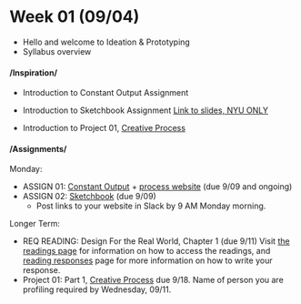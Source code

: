 # Week 01 (09/04)

* Hello and welcome to Ideation & Prototyping
* Syllabus overview

#### /Inspiration/

* Introduction to Constant Output Assignment 
* Introduction to Sketchbook Assignment [Link to slides, NYU ONLY](https://docs.google.com/presentation/d/18Vk7SYn7Nu-OIRZikSdY49G4PF63goR1PVQWlDCK0SY/edit#slide=id.g35f391192_00) 

* Introduction to Project 01, [Creative Process](creative_process.md)

#### /Assignments/ 

Monday:
* ASSIGN 01: [Constant Output](constant_output.md) + [process website](process_website.md) (due 9/09 and ongoing)
* ASSIGN 02: [Sketchbook](notebook_or_sketchbook.md) (due 9/09)
    * Post links to your website in Slack by 9 AM Monday morning.

Longer Term:
* REQ READING: Design For the Real World, Chapter 1 (due 9/11) Visit [the readings page](readings.md) for information on how to access the readings, and [reading responses](reading_responses.md) page for more information on how to write your response.
* Project 01: Part 1, [Creative Process](creative_process.md) due 9/18. Name of person you are profiling required by Wednesday, 09/11. 
